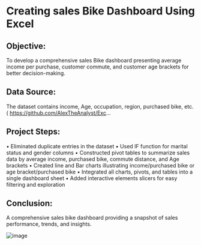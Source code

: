 # Creating sales Bike Dashboard Using Excel

## Objective:
To develop a comprehensive sales Bike dashboard presenting average income per purchase, customer commute, and customer age brackets for better decision-making.

## Data Source: 

The dataset contains income, Age, occupation, region, purchased bike, etc. ( https://github.com/AlexTheAnalyst/Exc...


## Project Steps:

•	Eliminated duplicate entries in the dataset
•	Used IF function for marital status and gender columns
•	Constructed pivot tables to summarize sales data by average income, purchased bike, commute distance, and Age brackets
•	Created line and Bar charts illustrating income/purchased bike or age bracket/purchased bike
•	Integrated all charts, pivots, and tables into a single dashboard sheet
•	Added interactive elements slicers for easy filtering and exploration

## Conclusion:

A comprehensive sales bike dashboard providing a snapshot of sales performance, trends, and insights.

 
![image](https://github.com/Nourou2024/Creating-sales-Bike-Dashboard-Using-Excel/assets/155392821/1823b89e-1475-4282-a5b5-aba01bfaa9cf)

